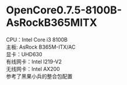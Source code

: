 # OpenCore0.7.5-8100B-AsRockB365MITX
CPU：Intel Core i3 8100B<br/>
主板: AsRock B365M-ITX/AC<br/>
显卡：UHD630<br/>
有线网卡：Intel I219-V2<br/>
无线网卡：Intel AX200<br/>
参考了黑果小兵的整合包配置<br/>